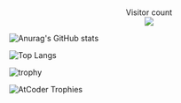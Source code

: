 ### 

<p align="center"> 
  Visitor count<br>
  <img src="https://profile-counter.glitch.me/E-taku/count.svg" />
</p>

![Anurag's GitHub stats](https://github-readme-stats.vercel.app/api?username=E-taku&count_private=true&show_icons=true&theme=radical)

![Top Langs](https://github-readme-stats.vercel.app/api/top-langs/?username=E-taku&count_private=true&theme=onedark&layout=compact)

![trophy](https://github-profile-trophy.vercel.app/?username=E-taku&row=1&column=8&theme=algolia)

![AtCoder Trophies](https://atcoder-trophies.vercel.app/api/v1/atcoder?username=E_taku&theme=radical)

<!--
**E-taku/E-taku** is a ✨ _special_ ✨ repository because its `README.md` (this file) appears on your GitHub profile.

Here are some ideas to get you started:

- 🔭 I’m currently working on ...
- 🌱 I’m currently learning ...
- 👯 I’m looking to collaborate on ...
- 🤔 I’m looking for help with ...
- 💬 Ask me about ...
- 📫 How to reach me: ...
- 😄 Pronouns: ...
- ⚡ Fun fact: ...
-->
